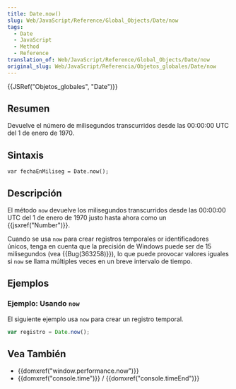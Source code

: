 ```yaml
---
title: Date.now()
slug: Web/JavaScript/Reference/Global_Objects/Date/now
tags:
  - Date
  - JavaScript
  - Method
  - Reference
translation_of: Web/JavaScript/Reference/Global_Objects/Date/now
original_slug: Web/JavaScript/Referencia/Objetos_globales/Date/now
---
```

{{JSRef("Objetos_globales", "Date")}}

## Resumen

Devuelve el número de milisegundos transcurridos desde las 00:00:00 UTC del 1 de enero de 1970.

## Sintaxis

```
var fechaEnMiliseg = Date.now();
```

## Descripción

El método `now` devuelve los milisegundos transcurridos desde las 00:00:00 UTC del 1 de enero de 1970 justo hasta ahora como un {{jsxref("Number")}}.

Cuando se usa `now` para crear registros temporales or identificadores únicos, tenga en cuenta que la precisión de Windows puede ser de 15 milisegundos (vea {{Bug(363258)}}), lo que puede provocar valores iguales si `now` se llama múltiples veces en un breve intervalo de tiempo.

## Ejemplos

### Ejemplo: Usando `now`

El siguiente ejemplo usa `now` para crear un registro temporal.

```js
var registro = Date.now();
```

## Vea También

- {{domxref("window.performance.now")}}
- {{domxref("console.time")}} / {{domxref("console.timeEnd")}}
